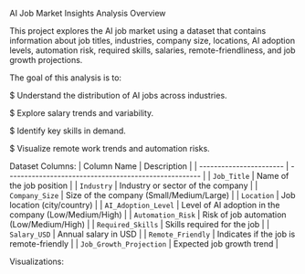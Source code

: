 AI Job Market Insights Analysis
Overview

This project explores the AI job market using a dataset that contains information about job titles, industries, company size, locations, AI adoption levels, automation risk, required skills, salaries, remote-friendliness, and job growth projections.

The goal of this analysis is to:

$ Understand the distribution of AI jobs across industries.

$ Explore salary trends and variability.

$ Identify key skills in demand.

$ Visualize remote work trends and automation risks.

Dataset Columns:
| Column Name             | Description                                           |
| ----------------------- | ----------------------------------------------------- |
| `Job_Title`             | Name of the job position                              |
| `Industry`              | Industry or sector of the company                     |
| `Company_Size`          | Size of the company (Small/Medium/Large)              |
| `Location`              | Job location (city/country)                           |
| `AI_Adoption_Level`     | Level of AI adoption in the company (Low/Medium/High) |
| `Automation_Risk`       | Risk of job automation (Low/Medium/High)              |
| `Required_Skills`       | Skills required for the job                           |
| `Salary_USD`            | Annual salary in USD                                  |
| `Remote_Friendly`       | Indicates if the job is remote-friendly               |
| `Job_Growth_Projection` | Expected job growth trend                             |


Visualizations:

